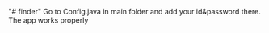 "# finder" 
Go to Config.java in main folder and add your id&password there. The app works properly
